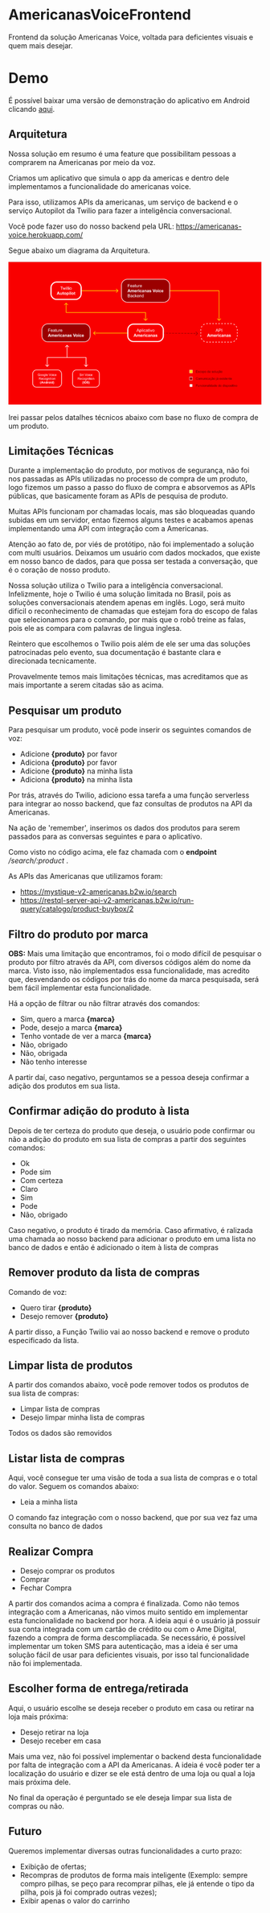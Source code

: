 

# AmericanasVoiceFrontend

Frontend da solução Americanas Voice, voltada para deficientes visuais e quem mais desejar.

# Demo
É possível baixar uma versão de demonstração do aplicativo em Android clicando [aqui](https://github.com/quatrozeroquatro/AmericanasVoiceFrontend/releases/download/1.0/app-americanas-voice.apk).


## Arquitetura

Nossa solução em resumo é uma feature que possibilitam pessoas a comprarem na Americanas por meio da voz.

Criamos um aplicativo que simula o app da americas e dentro dele implementamos a funcionalidade do americanas voice.

Para isso, utilizamos APIs da americanas, um serviço de backend e o serviço Autopilot da Twilio para fazer a inteligência conversacional.

Você pode fazer uso do nosso backend pela URL: https://americanas-voice.herokuapp.com/

Segue abaixo um diagrama da Arquitetura.

![Alt text](/arquitetura-aVoice.png?raw=true "Arquitetura da solução")

Irei passar pelos datalhes técnicos abaixo com base no fluxo de compra de um produto.

## Limitações Técnicas

Durante a implementação do produto, por motivos de segurança, não foi nos passadas as APIs utilizadas no processo de compra de um produto, logo fizemos um passo a passo do fluxo de compra e absorvemos as APIs públicas, que basicamente foram as APIs de pesquisa de produto.

Muitas APIs funcionam por chamadas locais, mas são bloqueadas quando subidas em um servidor, entao fizemos alguns testes e acabamos apenas implementando uma API com integração com a Americanas.

Atenção ao fato de, por viés de protótipo, não foi implementado a solução com multi usuários. Deixamos um usuário com dados mockados, que existe em nosso banco de dados, para que possa ser testada a conversação, que é o coração de nosso produto.

Nossa solução utiliza o Twilio para a inteligência conversacional. Infelizmente, hoje o Twilio é uma solução limitada no Brasil, pois as soluções conversacionais atendem apenas em inglês. Logo, será muito difícil o reconhecimento de chamadas que estejam fora do escopo de falas que selecionamos para o comando, por mais que o robô treine as falas, pois ele as compara com palavras de lingua inglesa. 

Reintero que escolhemos o Twilio pois além de ele ser uma das soluções patrocinadas pelo evento, sua documentação é bastante clara e direcionada tecnicamente.

Provavelmente temos mais limitações técnicas, mas acreditamos que as mais importante a serem citadas são as acima.

## Pesquisar um produto

Para pesquisar um produto, você pode inserir os seguintes comandos de voz:

 - Adicione <strong>{produto}</strong> por favor
 - Adiciona <strong>{produto}</strong> por favor
 - Adicione <strong>{produto}</strong> na minha lista
 - Adiciona <strong>{produto}</strong> na minha lista

Por trás, através do Twilio, adiciono essa tarefa a uma função serverless para integrar ao nosso backend, que faz consultas de produtos na API da Americanas.

Na ação de 'remember', inserimos os dados dos produtos para serem passados para as conversas seguintes e para o aplicativo.

Como visto no código acima, ele faz chamada com o <strong>endpoint</strong> <i>/search/:product</i> .

As APIs das Americanas que utilizamos foram:
 - https://mystique-v2-americanas.b2w.io/search
 - https://restql-server-api-v2-americanas.b2w.io/run-query/catalogo/product-buybox/2
 
## Filtro do produto por marca

<strong>OBS:</strong> Mais uma limitação que encontramos, foi o modo difícil de pesquisar o produto por filtro através da API, com diversos códigos além do nome da marca. Visto isso, não implementados essa funcionalidade, mas acredito que, desvendando os códigos por trás do nome da marca pesquisada, será bem fácil implementar esta funcionalidade.

Há a opção de filtrar ou não filtrar através dos comandos:

- Sim, quero a marca <strong>{marca}</strong>
- Pode, desejo a marca <strong>{marca}</strong>
- Tenho vontade de ver a marca <strong>{marca}</strong>
- Não, obrigado
- Não, obrigada
- Não tenho interesse

A partir daí, caso negativo, perguntamos se a pessoa deseja confirmar a adição dos produtos em sua lista.

## Confirmar adição do produto à lista

Depois de ter certeza do produto que deseja, o usuário pode confirmar ou não a adição do produto em sua lista de compras a partir dos seguintes comandos:

- Ok
- Pode sim
- Com certeza
- Claro
- Sim
- Pode
- Não, obrigado

Caso negativo, o produto é tirado da memória. Caso afirmativo, é ralizada uma chamada ao nosso backend para adicionar o produto em uma lista no banco de dados e então é adicionado o item à lista de compras

## Remover produto da lista de compras

Comando de voz:

- Quero tirar <strong>{produto}</strong>
- Desejo remover <strong>{produto}</strong>
  
A partir disso, a Função Twilio vai ao nosso backend e remove o produto especificado da lista.

## Limpar lista de produtos

A partir dos comandos abaixo, você pode remover todos os produtos de sua lista de compras:

- Limpar lista de compras
- Desejo limpar minha lista de compras

Todos os dados são removidos

## Listar lista de compras

Aqui, você consegue ter uma visão de toda a sua lista de compras e o total do valor. Seguem os comandos abaixo:

- Leia a minha lista

O comando faz integração com o nosso backend, que por sua vez faz uma consulta no banco de dados

## Realizar Compra

- Desejo comprar os produtos
- Comprar
- Fechar Compra

A partir dos comandos acima a compra é finalizada. Como não temos integração com a Americanas, não vimos muito sentido em implementar esta funcionalidade no backend por hora. A ideia aqui é o usuário já possuir sua conta integrada com um cartão de crédito ou com o Ame Digital, fazendo a compra de forma descompliacada. Se necessário, é possível implementar um token SMS para autenticação, mas a ideia é ser uma solução fácil de usar para deficientes visuais, por isso tal funcionalidade não foi implementada.

## Escolher forma de entrega/retirada

Aqui, o usuário escolhe se deseja receber o produto em casa ou retirar na loja mais próxima:

- Desejo retirar na loja
- Desejo receber em casa

Mais uma vez, não foi possível implementar o backend desta funcionalidade por falta de integração com a API da Americanas. A ideia é você poder ter a localização do usuário e dizer se ele está dentro de uma loja ou qual a loja mais próxima dele.

No final da operação é perguntado se ele deseja limpar sua lista de compras ou não.

## Futuro

Queremos implementar diversas outras funcionalidades a curto prazo:
- Exibição de ofertas;
- Recompras de produtos de forma mais inteligente (Exemplo: sempre compro pilhas, se peço para recomprar pilhas, ele já entende o tipo da pilha, pois já foi comprado outras vezes);
- Exibir apenas o valor do carrinho
